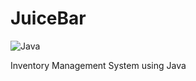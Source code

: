 # JuiceBar

![Java](https://img.shields.io/badge/Language-Java-orange)

Inventory Management System using Java
